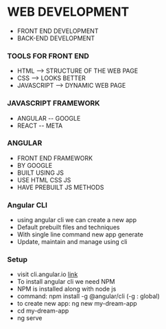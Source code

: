 # WEB DEVELOPMENT
* FRONT END DEVELOPMENT
* BACK-END DEVELOPMENT

### TOOLS FOR FRONT END
* HTML --> STRUCTURE OF THE WEB PAGE
* CSS  --> LOOKS BETTER
* JAVASCRIPT  --> DYNAMIC WEB PAGE

### JAVASCRIPT FRAMEWORK
* ANGULAR -- GOOGLE
* REACT -- META

### ANGULAR
* FRONT END FRAMEWORK
* BY GOOGLE
* BUILT USING JS
* USE HTML CSS JS
* HAVE PREBUILT JS METHODS

### Angular CLI
* using angular cli we can create a new app
* Default prebuilt files and techniques
* With single line command new app generate
* Update, maintain and manage using cli

### Setup
* visit cli.angular.io [link](https://v17.angular.io/cli)
* To install angular cli we need NPM
* NPM is installed along with node js
* command: npm install -g @angular/cli    (-g : global)
* to create new app: ng new my-dream-app
* cd my-dream-app
* ng serve
